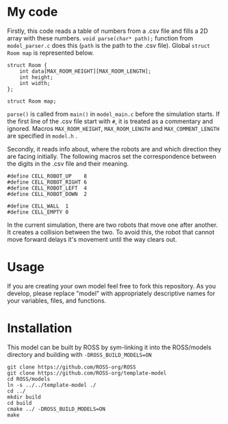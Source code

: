 # My code
Firstly,
this code reads a table of numbers from a .csv file and fills a 2D array with these numbers. `void parse(char* path);` function from `model_parser.c` does this (`path` is the path to the .csv file). Global `struct Room map` is represented below.
```
struct Room {
	int data[MAX_ROOM_HEIGHT][MAX_ROOM_LENGTH];
	int height;
	int width;
};

struct Room map;
```
`parse()` is called from `main()` in `model_main.c` before the simulation starts. If the first line of the .csv file start with `#`, it is treated as a commentary and ignored. Macros `MAX_ROOM_HEIGHT`, `MAX_ROOM_LENGTH` and `MAX_COMMENT_LENGTH` are specified in  `model.h` .

Secondly, 
it reads info about, where the robots are and which direction they are facing initially. The following macros set the correspondence between the digits in the .csv file and their meaning.
```
#define CELL_ROBOT_UP    8
#define CELL_ROBOT_RIGHT 6
#define CELL_ROBOT_LEFT  4
#define CELL_ROBOT_DOWN  2

#define CELL_WALL  1
#define CELL_EMPTY 0
```
In the current simulation, there are two robots that move one after another. It creates a collision between the two. To avoid this, the robot that cannot move forward delays it's movement until the way clears out.

# Usage

If you are creating your own model feel free to fork this repository.
As you develop, please replace "model" with appropriately descriptive names for your variables, files, and functions.

# Installation

This model can be built by ROSS by sym-linking it into the ROSS/models directory and building with `-DROSS_BUILD_MODELS=ON`

``` shell
git clone https://github.com/ROSS-org/ROSS
git clone https://github.com/ROSS-org/template-model
cd ROSS/models
ln -s ../../template-model ./
cd ../
mkdir build
cd build 
cmake ../ -DROSS_BUILD_MODELS=ON
make
```
